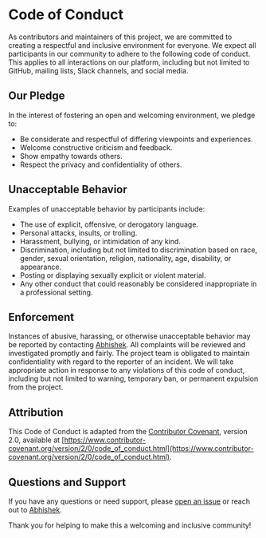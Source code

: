 # Code of Conduct

As contributors and maintainers of this project, we are committed to creating a respectful and inclusive environment for everyone. We expect all participants in our community to adhere to the following code of conduct. This applies to all interactions on our platform, including but not limited to GitHub, mailing lists, Slack channels, and social media.

## Our Pledge

In the interest of fostering an open and welcoming environment, we pledge to:

- Be considerate and respectful of differing viewpoints and experiences.
- Welcome constructive criticism and feedback.
- Show empathy towards others.
- Respect the privacy and confidentiality of others.

## Unacceptable Behavior

Examples of unacceptable behavior by participants include:

- The use of explicit, offensive, or derogatory language.
- Personal attacks, insults, or trolling.
- Harassment, bullying, or intimidation of any kind.
- Discrimination, including but not limited to discrimination based on race, gender, sexual orientation, religion, nationality, age, disability, or appearance.
- Posting or displaying sexually explicit or violent material.
- Any other conduct that could reasonably be considered inappropriate in a professional setting.

## Enforcement

Instances of abusive, harassing, or otherwise unacceptable behavior may be reported by contacting [Abhishek](abishekchoudhary301@gmail.com). All complaints will be reviewed and investigated promptly and fairly. The project team is obligated to maintain confidentiality with regard to the reporter of an incident. We will take appropriate action in response to any violations of this code of conduct, including but not limited to warning, temporary ban, or permanent expulsion from the project.

## Attribution

This Code of Conduct is adapted from the [Contributor Covenant][homepage], version 2.0, available at [https://www.contributor-covenant.org/version/2/0/code_of_conduct.html](https://www.contributor-covenant.org/version/2/0/code_of_conduct.html).

[homepage]: https://www.contributor-covenant.org

## Questions and Support

If you have any questions or need support, please [open an issue](link/to/issues) or reach out to [Abhishek](abishekchoudhary301@gmail.com).

Thank you for helping to make this a welcoming and inclusive community!

